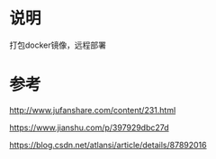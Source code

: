 # 说明

打包docker镜像，远程部署

# 参考

http://www.jufanshare.com/content/231.html

https://www.jianshu.com/p/397929dbc27d

https://blog.csdn.net/atlansi/article/details/87892016
